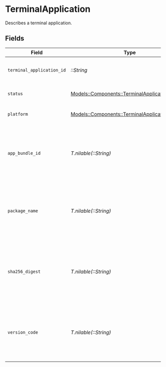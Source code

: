 # TerminalApplication

Describes a terminal application.


## Fields

| Field                                                                                                   | Type                                                                                                    | Required                                                                                                | Description                                                                                             | Example                                                                                                 |
| ------------------------------------------------------------------------------------------------------- | ------------------------------------------------------------------------------------------------------- | ------------------------------------------------------------------------------------------------------- | ------------------------------------------------------------------------------------------------------- | ------------------------------------------------------------------------------------------------------- |
| `terminal_application_id`                                                                               | *::String*                                                                                              | :heavy_check_mark:                                                                                      | ID of the terminal application.                                                                         | 12345678-1234-1234-1234-123456789012                                                                    |
| `status`                                                                                                | [Models::Components::TerminalApplicationStatus](../../models/shared/terminalapplicationstatus.md)       | :heavy_check_mark:                                                                                      | Status of the terminal application.                                                                     | enabled                                                                                                 |
| `platform`                                                                                              | [Models::Components::TerminalApplicationPlatform](../../models/shared/terminalapplicationplatform.md)   | :heavy_check_mark:                                                                                      | Platform of the terminal application.                                                                   | ios                                                                                                     |
| `app_bundle_id`                                                                                         | *T.nilable(::String)*                                                                                   | :heavy_minus_sign:                                                                                      | The app bundle identifier of the terminal application. Will be returned if platform is `ios`.           |                                                                                                         |
| `package_name`                                                                                          | *T.nilable(::String)*                                                                                   | :heavy_minus_sign:                                                                                      | The app package name of the terminal application. Will be returned if platform is `android`.            |                                                                                                         |
| `sha256_digest`                                                                                         | *T.nilable(::String)*                                                                                   | :heavy_minus_sign:                                                                                      | A cryptographic hash of the signing key for the application. Will be returned if platform is `android`. |                                                                                                         |
| `version_code`                                                                                          | *T.nilable(::String)*                                                                                   | :heavy_minus_sign:                                                                                      | The app version code of the terminal application. Will be returned if platform is `android`.            |                                                                                                         |